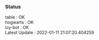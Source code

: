 ### Status


table : OK  
hogwarts : OK  
icy-bot : OK  
Latest Update : 2022-01-11 21:07:20.404259
